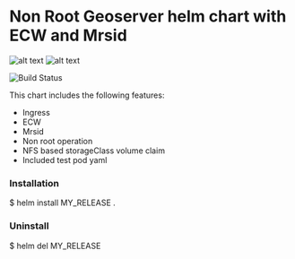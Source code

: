 # Non Root Geoserver helm chart  with ECW and Mrsid

![alt text](https://helm.sh/img/helm.svg) ![alt text](https://encrypted-tbn0.gstatic.com/images?q=tbn%3AANd9GcSOKNHmnI2krYUku6azeTdwLbdlwNBfZ-FUng&usqp=CAU)




![Build Status](https://travis-ci.org/joemccann/dillinger.svg?branch=master)

This chart includes the following features:

  - Ingress
  - ECW
  - Mrsid
  - Non root operation
  - NFS based storageClass volume claim
  - Included test pod yaml

### Installation
$ helm install MY_RELEASE . 

### Uninstall
$ helm del MY_RELEASE

